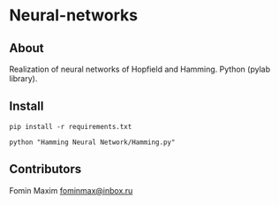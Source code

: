 # Neural-networks

## About

Realization of neural networks of Hopfield and Hamming.
Python (pylab library).

## Install

`pip install -r requirements.txt`

`python "Hamming Neural Network/Hamming.py"`

## Contributors

Fomin Maxim <fominmax@inbox.ru>